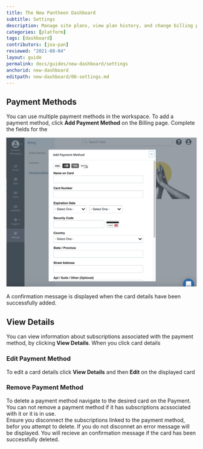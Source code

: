 ```yaml
---
title: The New Pantheon Dashboard
subtitle: Settings
description: Manage site plans, view plan history, and change billing preferences
categories: [platform]
tags: [dashboard]
contributors: [joa-pan]
reviewed: "2021-08-04"
layout: guide
permalink: docs/guides/new-dashboard/settings
anchorid: new-dashboard
editpath: new-dashboard/06-settings.md
---
```


## Payment Methods

You can use multiple payment methods in the workspace. To add a payment method, click **Add Payment Method** on the Billing page. Complete the fields for the 

![A screenshot of the adding card information](../../../images/dashboard/new-dashboard/add-payment.png)

A confirmation message is displayed when the card details have been successfully added. 


## View Details

You can view information about subscriptions associated with the payment method, by clicking **View Details**. When you click card details

### Edit Payment Method

To edit a card details click **View Details** and then **Edit** on the displayed card 

### Remove Payment Method

To delete a payment method navigate to the desired card on the Payment. You can not remove a payment method if it has subscriptions acssociated with it or it is in use.  
Ensure you disconnect the subscriptions linked to the payment method, befor you attempt to delete. If you do not disconnet an error message will be displayed. 
You will recieve an confirmation message if the card has been successfully deleted.

